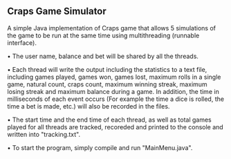 ## Craps Game Simulator
A simple Java implementation of Craps game that allows 5 simulations of the game to be run at the same time using multithreading (runnable interface).

• The user name, balance and bet will be shared by all the threads.

• Each thread will write the output including the statistics to a text file, including games played, games won, games lost, maximum rolls in a single game, natural count, craps count, maximum winning streak, maximum losing streak and maximum balance during a game. In addition,	the time in milliseconds of each event occurs (For example the time a dice is rolled, the time a bet is made, etc.) will also be recorded in the files.

• The start time and the end time of each thread, as well as total games played for all threads are tracked, recoreded and printed to the console and written into "tracking.txt".

• To start the program, simply compile and run "MainMenu.java".
